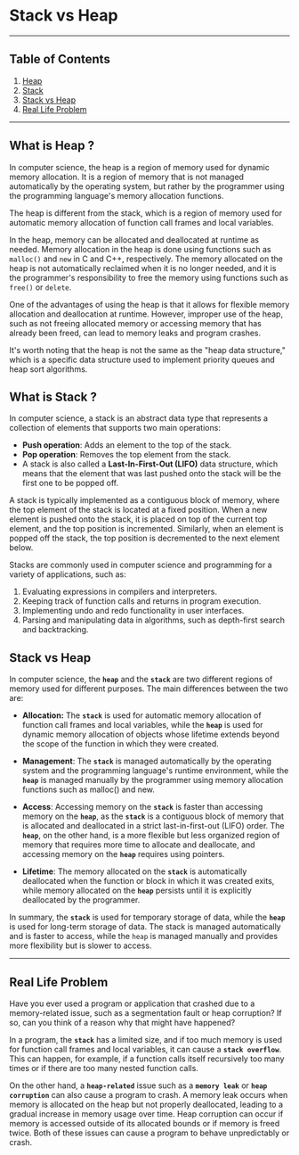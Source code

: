 # Stack vs Heap


---



<h2>Table of Contents</h2>
<ol>
  <li><a href="#heap">Heap</a></li>
  <li><a href="#stack">Stack</a></li>
  <li><a href="#stack-vs-heap">Stack vs Heap</a></li>
  <li><a href="#real-life-problem">Real Life Problem</a></li>
</ol>



---


## What is Heap ?

In computer science, the heap is a region of memory used for dynamic memory allocation. It is a region of memory that is not managed automatically by the operating system, but rather by the programmer using the programming language's memory allocation functions.

The heap is different from the stack, which is a region of memory used for automatic memory allocation of function call frames and local variables.

In the heap, memory can be allocated and deallocated at runtime as needed. Memory allocation in the heap is done using functions such as `malloc()` and `new` in C and C++, respectively. The memory allocated on the heap is not automatically reclaimed when it is no longer needed, and it is the programmer's responsibility to free the memory using functions such as `free()` or `delete`.

One of the advantages of using the heap is that it allows for flexible memory allocation and deallocation at runtime. However, improper use of the heap, such as not freeing allocated memory or accessing memory that has already been freed, can lead to memory leaks and program crashes.

It's worth noting that the heap is not the same as the "heap data structure," which is a specific data structure used to implement priority queues and heap sort algorithms.

## What is Stack ? 

In computer science, a stack is an abstract data type that represents a collection of elements that supports two main operations:

* **Push operation**: Adds an element to the top of the stack.
* **Pop operation**: Removes the top element from the stack.
* A stack is also called a **Last-In-First-Out (LIFO)** data structure, which means that the element that was last pushed onto the stack will be the first one to be popped off.

A stack is typically implemented as a contiguous block of memory, where the top element of the stack is located at a fixed position. When a new element is pushed onto the stack, it is placed on top of the current top element, and the top position is incremented. Similarly, when an element is popped off the stack, the top position is decremented to the next element below.

Stacks are commonly used in computer science and programming for a variety of applications, such as:

1. Evaluating expressions in compilers and interpreters.
2. Keeping track of function calls and returns in program execution.
3. Implementing undo and redo functionality in user interfaces.
4. Parsing and manipulating data in algorithms, such as depth-first search and backtracking.

## Stack vs Heap

In computer science, the **`heap`** and the **`stack`** are two different regions of memory used for different purposes. The main differences between the two are:

* **Allocation:** The **`stack`** is used for automatic memory allocation of function call frames and local variables, while the **`heap`** is used for dynamic memory allocation of objects whose lifetime extends beyond the scope of the function in which they were created.

* **Management**: The **`stack`** is managed automatically by the operating system and the programming language's runtime environment, while the **`heap`** is managed manually by the programmer using memory allocation functions such as malloc() and new.

* **Access**: Accessing memory on the **`stack`** is faster than accessing memory on the **`heap`**, as the **`stack`** is a contiguous block of memory that is allocated and deallocated in a strict last-in-first-out (LIFO) order. The **`heap`**, on the other hand, is a more flexible but less organized region of memory that requires more time to allocate and deallocate, and accessing memory on the **`heap`** requires using pointers.

* **Lifetime**: The memory allocated on the **`stack`** is automatically deallocated when the function or block in which it was created exits, while memory allocated on the **`heap`** persists until it is explicitly deallocated by the programmer.

In summary, the **`stack`** is used for temporary storage of data, while the **`heap`** is used for long-term storage of data. The stack is managed automatically and is faster to access, while the `heap` is managed manually and provides more flexibility but is slower to access.



---

## Real Life Problem 

Have you ever used a program or application that crashed due to a memory-related issue, such as a segmentation fault or heap corruption? If so, can you think of a reason why that might have happened?


In a program, the **`stack`** has a limited size, and if too much memory is used for function call frames and local variables, it can cause a **`stack overflow`**. This can happen, for example, if a function calls itself recursively too many times or if there are too many nested function calls.

On the other hand, a **`heap-related`** issue such as a **`memory leak`** or **`heap corruption`** can also cause a program to crash. A memory leak occurs when memory is allocated on the heap but not properly deallocated, leading to a gradual increase in memory usage over time. Heap corruption can occur if memory is accessed outside of its allocated bounds or if memory is freed twice. Both of these issues can cause a program to behave unpredictably or crash.




